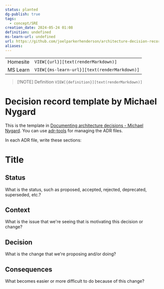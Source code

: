 ```yaml
---
status: planted
dg-publish: true
tags:
  - concept/SRE
creation_date: 2024-05-24 01:08
definition: undefined
ms-learn-url: undefined
url: https://github.com/joelparkerhenderson/architecture-decision-record/tree/main/locales/en/templates/decision-record-template-by-michael-nygard
aliases:
---
```


|          |                                              |
| -------- | -------------------------------------------- |
| Homesite | `VIEW[{url}][text(renderMarkdown)]`          |
| MS Learn | `VIEW[{ms-learn-url}][text(renderMarkdown)]` |

> [!NOTE] Definition
> `VIEW[{definition}][text(renderMarkdown)]`


# Decision record template by Michael Nygard

This is the template in [Documenting architecture decisions - Michael Nygard](http://thinkrelevance.com/blog/2011/11/15/documenting-architecture-decisions).
You can use [adr-tools](https://github.com/npryce/adr-tools) for managing the ADR files.

In each ADR file, write these sections:

# Title

## Status

What is the status, such as proposed, accepted, rejected, deprecated, superseded, etc.?

## Context

What is the issue that we're seeing that is motivating this decision or change?

## Decision

What is the change that we're proposing and/or doing?

## Consequences

What becomes easier or more difficult to do because of this change?